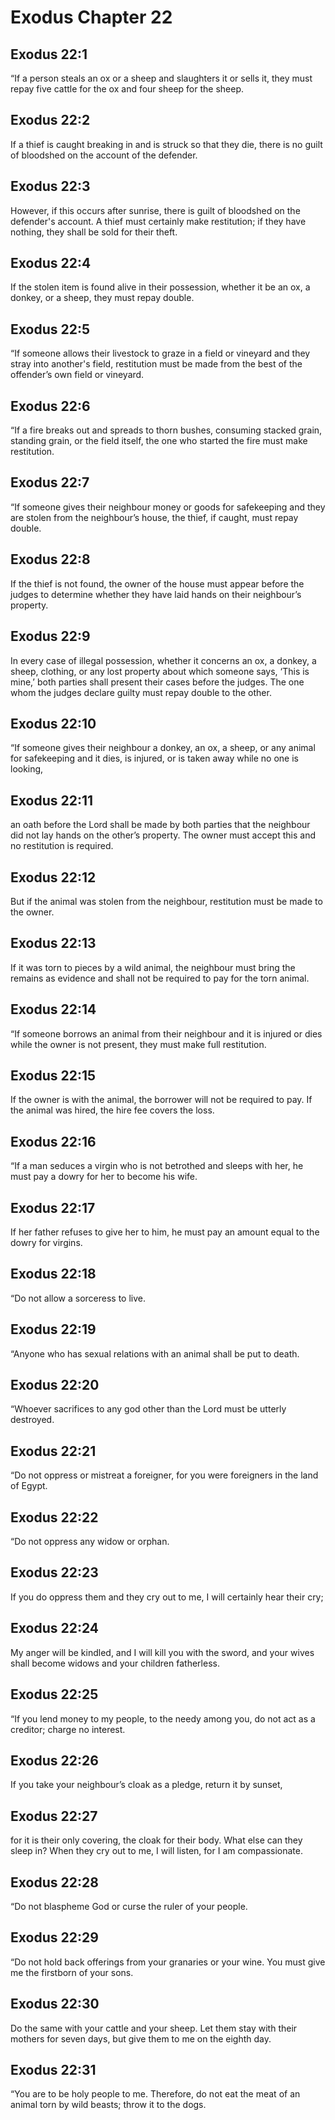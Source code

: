 # Exodus Chapter 22

## Exodus 22:1
“If a person steals an ox or a sheep and slaughters it or sells it, they must repay five cattle for the ox and four sheep for the sheep.

## Exodus 22:2
If a thief is caught breaking in and is struck so that they die, there is no guilt of bloodshed on the account of the defender.

## Exodus 22:3
However, if this occurs after sunrise, there is guilt of bloodshed on the defender's account. A thief must certainly make restitution; if they have nothing, they shall be sold for their theft.

## Exodus 22:4
If the stolen item is found alive in their possession, whether it be an ox, a donkey, or a sheep, they must repay double.

## Exodus 22:5
“If someone allows their livestock to graze in a field or vineyard and they stray into another's field, restitution must be made from the best of the offender’s own field or vineyard.

## Exodus 22:6
“If a fire breaks out and spreads to thorn bushes, consuming stacked grain, standing grain, or the field itself, the one who started the fire must make restitution.

## Exodus 22:7
“If someone gives their neighbour money or goods for safekeeping and they are stolen from the neighbour’s house, the thief, if caught, must repay double.

## Exodus 22:8
If the thief is not found, the owner of the house must appear before the judges to determine whether they have laid hands on their neighbour’s property.

## Exodus 22:9
In every case of illegal possession, whether it concerns an ox, a donkey, a sheep, clothing, or any lost property about which someone says, ‘This is mine,’ both parties shall present their cases before the judges. The one whom the judges declare guilty must repay double to the other.

## Exodus 22:10
“If someone gives their neighbour a donkey, an ox, a sheep, or any animal for safekeeping and it dies, is injured, or is taken away while no one is looking,

## Exodus 22:11
an oath before the Lord shall be made by both parties that the neighbour did not lay hands on the other’s property. The owner must accept this and no restitution is required.

## Exodus 22:12
But if the animal was stolen from the neighbour, restitution must be made to the owner.

## Exodus 22:13
If it was torn to pieces by a wild animal, the neighbour must bring the remains as evidence and shall not be required to pay for the torn animal.

## Exodus 22:14
“If someone borrows an animal from their neighbour and it is injured or dies while the owner is not present, they must make full restitution.

## Exodus 22:15
If the owner is with the animal, the borrower will not be required to pay. If the animal was hired, the hire fee covers the loss.

## Exodus 22:16
“If a man seduces a virgin who is not betrothed and sleeps with her, he must pay a dowry for her to become his wife.

## Exodus 22:17
If her father refuses to give her to him, he must pay an amount equal to the dowry for virgins.

## Exodus 22:18
“Do not allow a sorceress to live.

## Exodus 22:19
“Anyone who has sexual relations with an animal shall be put to death.

## Exodus 22:20
“Whoever sacrifices to any god other than the Lord must be utterly destroyed.

## Exodus 22:21
“Do not oppress or mistreat a foreigner, for you were foreigners in the land of Egypt.

## Exodus 22:22
“Do not oppress any widow or orphan.

## Exodus 22:23
If you do oppress them and they cry out to me, I will certainly hear their cry;

## Exodus 22:24
My anger will be kindled, and I will kill you with the sword, and your wives shall become widows and your children fatherless.

## Exodus 22:25
“If you lend money to my people, to the needy among you, do not act as a creditor; charge no interest.

## Exodus 22:26
If you take your neighbour’s cloak as a pledge, return it by sunset,

## Exodus 22:27
for it is their only covering, the cloak for their body. What else can they sleep in? When they cry out to me, I will listen, for I am compassionate.

## Exodus 22:28
“Do not blaspheme God or curse the ruler of your people.

## Exodus 22:29
“Do not hold back offerings from your granaries or your wine. You must give me the firstborn of your sons.

## Exodus 22:30
Do the same with your cattle and your sheep. Let them stay with their mothers for seven days, but give them to me on the eighth day.

## Exodus 22:31
“You are to be holy people to me. Therefore, do not eat the meat of an animal torn by wild beasts; throw it to the dogs.
